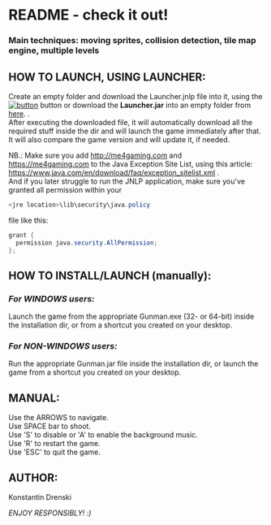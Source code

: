 # README - check it out!

### Main techniques: moving sprites, collision detection, tile map engine, multiple levels

## HOW TO LAUNCH, USING LAUNCHER:

Create an empty folder and download the Launcher.jnlp file into it, using the [![button](https://java.com/js/webstart.png)](https://me4gaming.com/LauncherGMan/Launcher.jnlp) button or download the **Launcher.jar** into an empty folder from [here](https://github.com/Hunterszone/MyJavaGames/blob/master/Gunman/Launcher.jar?raw=true).
.  
After executing the downloaded file, it will automatically download all the required stuff inside the dir 
and will launch the game immediately after that.  
It will also compare the game version and will update it, if needed.

NB.: Make sure you add http://me4gaming.com and https://me4gaming.com to the Java Exception Site List, using this article: https://www.java.com/en/download/faq/exception_sitelist.xml .  
And if you later struggle to run the JNLP application, make sure you've granted all permission within your 

```java
<jre location>\lib\security\java.policy
```
file like this:
  
```java
grant {
  permission java.security.AllPermission;
};
```

## HOW TO INSTALL/LAUNCH (manually):

### *For WINDOWS users:*   
Launch the game from the appropriate Gunman.exe (32- or 64-bit) inside the installation dir, or from a shortcut you created on your desktop.  


### *For NON-WINDOWS users:*   
Run the appropriate Gunman.jar file inside the installation dir, or launch the game from a shortcut you created on your desktop.  



## MANUAL: 

Use the ARROWS to navigate.   
Use SPACE bar to shoot.   
Use 'S' to disable or 'A' to enable the background music.  
Use 'R' to restart the game.  
Use 'ESC' to quit the game.  



## AUTHOR: 

Konstantin Drenski


*ENJOY RESPONSIBLY! :)*

